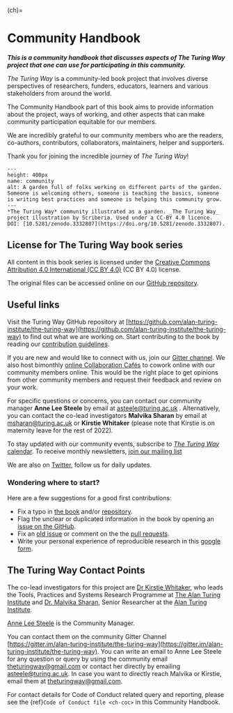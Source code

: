 (ch)=
# Community Handbook

***This is a community handbook that discusses aspects of The Turing Way project that one can use for participating in this community.***

_The Turing Way_ is a community-led book project that involves diverse perspectives of researchers, funders, educators, learners and various stakeholders from around the world.

The Community Handbook part of this book aims to provide information about the project, ways of working, and other aspects that can make community participation equitable for our members.

We are incredibly grateful to our community members who are the readers, co-authors, contributors, collaborators, maintainers, helper and supporters.

Thank you for joining the incredible journey of _The Turing Way_!

```{figure} ../figures/community.*
---
height: 400px
name: community
alt: A garden full of folks working on different parts of the garden. Someone is welcoming others, someone is teaching the basics, someone is writing best practices and someone is helping this community grow.
---
*The Turing Way* community illustrated as a garden. _The Turing Way_ project illustration by Scriberia. Used under a CC-BY 4.0 licence. DOI: [10.5281/zenodo.3332807](https://doi.org/10.5281/zenodo.3332807).
```

## License for The Turing Way book series

All content in this book series is licensed under the [Creative Commons Attribution 4.0 International (CC BY 4.0)](https://creativecommons.org/licenses/by/4.0/deed.ast) (CC BY 4.0) license.

The original files can be accessed online on our [GitHub repository](https://github.com/alan-turing-institute/the-turing-way/tree/main/book/website).

## Useful links

Visit the Turing Way GitHub repository at [https://github.com/alan-turing-institute/the-turing-way](https://github.com/alan-turing-institute/the-turing-way) to find out what we are working on. Start contributing to the book by reading our [contribution guidelines](https://github.com/alan-turing-institute/the-turing-way/blob/main/CONTRIBUTING.md).

If you are new and would like to connect with us, join our [Gitter channel](https://gitter.im/alan-turing-institute/the-turing-way). We also host bimonthly [online Collaboration Cafés](https://github.com/alan-turing-institute/the-turing-way/blob/main/project_management/online-collaboration-cafe.md) to cowork online with our community members online. This would be the right place to get opinions from other community members and request their feedback and review on your work.

For specific questions or concerns, you can contact our community manager **Anne Lee Steele** by email at [asteele@turing.ac.uk](mailto:asteele@turing.ac.uk) . Alternatively, you can contact the co-lead investigators **Malvika Sharan** by email at [msharan@turing.ac.uk](mailto:msharan@turing.ac.uk) or **Kirstie Whitaker** (please note that Kirstie is on maternity leave for the rest of 2022).

To stay updated with our community events, subscribe to [_The Turing Way_ calendar](https://calendar.google.com/calendar?cid=dGhldHVyaW5nd2F5QGdtYWlsLmNvbQ). To receive monthly newsletters, [join our mailing list](https://tinyletter.com/TuringWay)

We are also on [Twitter](https://twitter.com/turingway), follow us for daily updates.

### Wondering where to start?

Here are a few suggestions for a good first contributions:

- Fix a typo in [the book](https://the-turing-way.netlify.com) and/or [repository](https://github.com/alan-turing-institute/the-turing-way).
- Flag the unclear or duplicated information in the book by opening an [issue on the GitHub](https://github.com/alan-turing-institute/the-turing-way/issues).
- Fix an [old issue](https://github.com/alan-turing-institute/the-turing-way/issues) or comment on the the [pull requests](https://github.com/alan-turing-institute/the-turing-way/pulls).
- Write your personal experience of reproducible research in this [google form](https://goo.gl/forms/akFqZEIy2kxAjfZW2).

## The Turing Way Contact Points

The co-lead investigators for this project are [Dr Kirstie Whitaker](https://whitakerlab.github.io/about), who leads the Tools, Practices and Systems Research Programme at [The Alan Turing Institute](http://turing.ac.uk) and [Dr. Malvika Sharan](https://about.me/malvikasharan), Senior Researcher at the [Alan Turing Institute](http://turing.ac.uk).

[Anne Lee Steele](https://www.turing.ac.uk/people/researchers/anne-lee-steele) is the Community Manager.

You can contact them on the community Gitter Channel [https://gitter.im/alan-turing-institute/the-turing-way](https://gitter.im/alan-turing-institute/the-turing-way). You can write an email to Anne Lee Steele for any question or query by using the community email [theturingway@gmail.com](mailto:theturingway@gmail.com) or contact her directly by emailing [asteele@turing.ac.uk](mailto:asteele@turing.ac.uk). In case you want to directly reach Malvika or Kirstie, email them at [theturingway@gmail.com](mailto:theturingway@gmail.com).

For contact details for Code of Conduct related query and reporting, please see the {ref}`Code of Conduct file <ch-coc>` in this Community Handbook.
